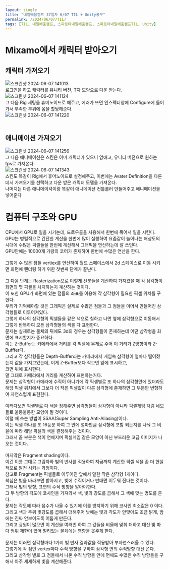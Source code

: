 ```yaml
---
layout: single
title: "내일배움캠프 37일차 6/07 TIL + Unity공부"
permalink: /2024/06/07/TIL/
tags: [TIL, 내일배움캠프, 스파르타내일배움캠프, 스파르타내일배움캠프TIL, Unity]
---
```


# Mixamo에서 캐릭터 받아오기
## 캐릭터 가져오기
![스크린샷 2024-06-07 141013](https://github.com/LeeSangSoos/LeeSangSoos.github.io/assets/105085706/96d37706-5dd8-400b-8ef7-6b67d5d98d29)  
로그인을 하고 캐릭터를 유니티 버전, T자 모양으로 다운 받는다.  
![스크린샷 2024-06-07 141124](https://github.com/LeeSangSoos/LeeSangSoos.github.io/assets/105085706/3c1d9711-2377-4ab1-a97f-e00c39436fb1)  
그 다음 Rig 세팅을 휴머노이드로 해주고, 에러가 뜨면 인스펙터창에 Configure에 들어가서 부족한 부위에 몸을 할당해준다.  
![스크린샷 2024-06-07 141220](https://github.com/LeeSangSoos/LeeSangSoos.github.io/assets/105085706/08fb802a-614b-4648-acaf-c3bcd77997fe)  
<br>
## 애니메이션 가져오기
![스크린샷 2024-06-07 141256](https://github.com/LeeSangSoos/LeeSangSoos.github.io/assets/105085706/78d6b8a8-87cf-4d08-951b-f7ecae3af088)  
그 다음 애니메이션은 스킨은 이미 캐릭터가 있으니 없애고, 유니티 버전으로 원하는 fps로 가져온다.  
![스크린샷 2024-06-07 141343](https://github.com/LeeSangSoos/LeeSangSoos.github.io/assets/105085706/accfb97d-35e8-4f5f-abc0-cc4ffe65d4fa)  
스킨도 똑같이 Rig에서 휴머노이드로 설정해주고, 이번에는 Avater Definition을 다른데서 가져오기를 선택하고 다운 받은 캐릭터 모델을 가져온다.  
나머지는 다른 애니메이셔이랑 똑같이 애니메이션 컨틀롤러 만들어주고 애니메이션을 넣어준다

# 컴퓨터 구조와 GPU
CPU에서 GPU로 일을 시키는데, 드로우콜을 사용해서 한번에 묶어서 일을 시킨다.  
GPU는 병렬적으로 간단한 계산을 한번에 많이 실행하여 요즘같이 늘어나는 해상도의 시대에 수많은 픽셀들을 한번에 계산해서 그래픽을 연산하는데 잘 쓰인다.  
GPU안에는 10000개 가량의 코어가 존재하여 한번에 수많은 연산을 한다.  
<br>
그렇게 수 많은 점들 vertiex를 연산하여 월드 스페이스에서 2d 스페이스로 이동 시키면 화면에 랜더링 하기 위한 첫번째 단계가 끝난다.  
<br>
그 다음 단계는 Rasterization으로 이렇게 선분들을 계산하여 가져왔을 때 각 삼각형이 화면의 몇 픽셀을 차지하는지 계산하는 것이다.  
이 또한 GPU가 화면에 있는 점들의 좌표를 이용해 각 삼각형이 필요한 픽셀 위치를 구한다.  
우리가 기억해야할 것은 그래픽은 실제로 수많은 점들과 그 점들을 이어서 만들어진 삼각형들로 이루어져있다.  
그렇게 하나의 삼각형의 픽셀들을 같은 색으로 칠하고 나면 옆에 삼각형으로 이동해서 그렇게 반복하여 모든 삼각형들의 색을 다 표현한다.  
문제는 실제로는 물체의 뒤에도 3d의 경우는 삼각형들이 존재하는데 어떤 삼각형을 화면에 표시할지가 중요하다.  
이는 Z-Buffer는 카메라에서 거리를 각 픽셀에 무게로 주어 이 거리가 Z방향이라 Z-Bufffer다.  
그리고 각 삼각형들은 Depth-Buffer라는 카메라에서 게임속 삼각형이 얼마나 떨어졌는지 값을 가지고있는데, 이게 Z-Buffer보다 작으면 앞에 표시하고,  
크면 뒤에 표시한다.  
말 그대로 카메라에서 거리를 계산하여 표현하는거다.  
문제는 삼각형이 카메라에 수직이 아니기에 각 픽셀별로 또 하나의 삼각형안에 있더라도 해당 픽셀 위치에서 그보다 더 작은 픽셀값이 다른 삼각형에 존재하면 그 부분만 변형하여 자연스럽게 표현한다.  
<br>
이러다보면 픽셀별로 다 색을 정해주면 삼각형들이 삼각형이 아니라 픽셀게임 처럼 네모들로 울퉁불퉁한 모양이 될 것이다.  
이럴 때 쓰는 방법이 SSAA(Super Sampling Anti-Aliasing)이다.  
이는 픽셀 하나를 또 16등분 하여 그 안에 얼마만큼 삼각형에 포함 되는지를 나눠 그 비율에 따라 해당 픽셀의 색을 결정해주는 것이다.  
그래서 끝 부분은 색이 연해지며 픽셀게임 같은 모양이 아닌 부드러운 고급 이미지가 나오는 것이다.  
<br>
마지막은 Fragment shading이다.  
이건 이름 그대로 그림자와 빛의 반사를 적용하여 지금까지 계산한 픽셀 색을 좀 더 현실적으로 발전 시키는 과정이다.  
참고로 Fragment는 픽셀들로 이루어진 앞에서 말한 작은 삼각형 1개이다.  
핵심은 빛을 바라보면 밝아지고, 빛에 수직이거나 반대면 어두워 진다는 것이다.  
그래서 빛의 방향, 표면의 수직 방향을 알아야한다.  
그 두 방향의 각도에 코사인을 가져와서 색, 빛의 강도를 곱해서 그 색에 맞는 명도를 준다.  
문제는 각도에 따라 음수가 나올 수 있기에 이를 방지하기 위해 코사인 최소값은 0 이다.  
그리고 색과 주위 빛강도를 곱해서 더해주어 낮에는 빛과 각도가 안맞아도 조금 밝게, 밤에는 진짜 안보이도록 어둡게 만든다.  
그리고 광원이 많으면 이 계산을 여러번 하여 그 값들을 비율에 맞춰 더하고 대신 빛 마다 범위 제한이 있어 멀리있는 물체에는 영향을 못주게 한다.  
<br>
문제는 이러면 삼각형마다 1가지 빛 반사 결과값을 적용받아 부자연스러울 수 있다.  
그렇기에 각 점인 vertex마다 수직 방향을 구하여 삼각형 면의 수직방향 대신 쓴다.  
그리고 삼각형 별로 그 점들에서 나온 수직 방향들 안에 면에도 수많은 수직 방향들을 구해서 아주 세세하게 빛을 계산해준다.

